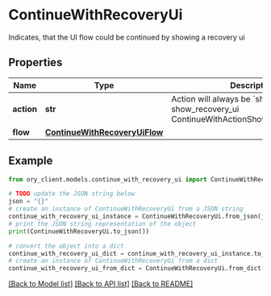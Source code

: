 # ContinueWithRecoveryUi

Indicates, that the UI flow could be continued by showing a recovery ui

## Properties

Name | Type | Description | Notes
------------ | ------------- | ------------- | -------------
**action** | **str** | Action will always be &#x60;show_recovery_ui&#x60; show_recovery_ui ContinueWithActionShowRecoveryUIString | 
**flow** | [**ContinueWithRecoveryUiFlow**](ContinueWithRecoveryUiFlow.md) |  | 

## Example

```python
from ory_client.models.continue_with_recovery_ui import ContinueWithRecoveryUi

# TODO update the JSON string below
json = "{}"
# create an instance of ContinueWithRecoveryUi from a JSON string
continue_with_recovery_ui_instance = ContinueWithRecoveryUi.from_json(json)
# print the JSON string representation of the object
print(ContinueWithRecoveryUi.to_json())

# convert the object into a dict
continue_with_recovery_ui_dict = continue_with_recovery_ui_instance.to_dict()
# create an instance of ContinueWithRecoveryUi from a dict
continue_with_recovery_ui_from_dict = ContinueWithRecoveryUi.from_dict(continue_with_recovery_ui_dict)
```
[[Back to Model list]](../README.md#documentation-for-models) [[Back to API list]](../README.md#documentation-for-api-endpoints) [[Back to README]](../README.md)



